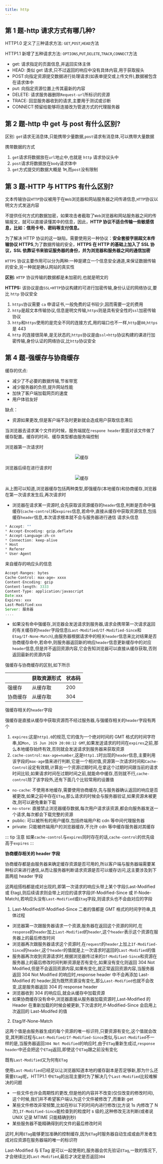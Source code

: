```yaml
---
title: http
---
```


## 第 1 题-http 请求方式有哪几种?

HTTP1.0 定义了三种请求方法: `GET`,`POST`,`HEAD`方法

HTTP1.1 新增了五种请求方法: `OPTIONS`,`PUT`,`DELETE`,`TRACR`,`CONNECT`方法

- get: 请求指定的页面信息,并返回实体主体
- HEAD: 类似 get 请求,只不过返回的响应中没有具体内容,用于获取报头
- POST:向指定资源提交数据进行处理请求(如表单提交或上传文件),数据被包含在请求体中
- put: 向指定资源位置上传其最新的内容
- DELETE: 请求服务器删除`Request-url`所标识的资源
- TRACE: 回显服务器收到的请求,主要用于测试或诊断
- CONNECT:预留给能够将连接改为管道方式的代理服务器

## 第 2 题-http 中 get 与 post 有什么区别?

区别: `get`请求无消息体,只能携带少量数据,`post`请求有消息体,可以携带大量数据

携带数据的方式

1. `get`请求将数据放在`url`地止中,也就是 `http` 请求协议头中
2. `post`请求将数据放在`body`请求体中
3. `get`方式提交的数据大概是 1`M`,而`post`没有限制

## 第 3 题-HTTP 与 HTTPS 有什么区别?

文本传输协议`HTTP`协议被用于在`Web`浏览器和网站服务器之间传递信息,`HTTP`协议以明文方式发送内容

不提供任何方式的数据加密，如果攻击者截取了`Web`浏览器和网站服务器之间的传输报文，就可以直接读懂其中的信息，因此，**HTTP 协议不适合传输一些敏感信息，比如：信用卡号、密码等支付信息。**

为了解决 HTTP 协议的这一缺陷，需要使用另一种协议：**安全套接字层超文本传输协议 HTTPS**,为了数据传输的安全，**HTTPS 在 HTTP 的基础上加入了 SSL 协议，SSL 依靠证书来验证服务器的身份，并为浏览器和服务器之间的通信加密**

`HTTPS` 协议主要作用可以分为两种:一种是建立一个信息安全通道,来保证数据传输的安全,另一种就是确认网站的真实性

**区别:** `HTTP` 协议传输的数据都是未加密的,也就是明文的

**HTTPS:** 该协议是由`SSL+HTTP`协议构建的可进行加密传输,身份认证的网络协议,要比 `http` 协议安全

1. `https`协议需要 `ca` 申请证书,一般免费的证书较少,因而需要一定的费用
2. `http`是超文本传输协议,信息是明文传输,`https`则是具有安全性的`ssl`加密传输协议
3. `http`和`https`使用的是完全不同的连接方式,用的端口也不一样,`http`是`80`,`https`是 443
4. `http` 的连接很简单,是无状态的,`https`协议是由`ssl+http`协议构建的课进行加密传输,身份认证的网络协议,比`http`协议安全

## 第 4 题-强缓存与协商缓存

缓存的优点:

- 减少了不必要的数据传输,节省带宽
- 减少服务器的负担,提升网站性能
- 加快了客户端加载网页的速度
- 用户体验友好

缺点：

- 资源如果更改,但是客户端不及时更新就会造成用户获取信息滞后

当浏览器去请求某个文件的时候，服务端就在`respone header`里面对该文件做了缓存配置。缓存的时间、缓存类型都由服务端控制

浏览器第一次请求时

<div align="center">
 <img class="medium-zoom lazy" loading="lazy" src="../images/http-interview-imgs/http-interview/http-cache-01.png" alt="缓存" />
</div>

浏览器后续在进行请求时

<div align="center">
 <img class="medium-zoom lazy" loading="lazy" src="../images/http-interview-imgs/http-interview/http-cache-02.png" alt="缓存" />
</div>

从上图可以知道,浏览器缓存包括两种类型,即强缓存(本地缓存)和协商缓存,浏览器在第一次请求发生后,再次请求时

- 浏览器在请求某一资源时,会先获取该资源缓存的`header`信息,判断是否命中强缓存(`cache-control`)和`expires`信息,若命中,直接从缓存中获取资源信息,包括缓存`header`信息,本次请求根本就不会与服务器进行通信
  请求头信息

```js
* Accept: ""
* Accept-Encoding: gzip,deflate
* Accept-Language:zh-cn
* Connection: keep-alive
* Host
* Referer
* User-Agent
```

来自缓存的响应头的信息

```js
Accept-Ranges: bytes
Cache-Control: max-age= xxxx
Content-Encoding: gzip
Content-length: 3333
Content-Type: application/javascript
Date:xxx
Expires: xxx
Last-Modified:xxx
Server: 服务器
....
```

- 如果没有命中强缓存,浏览器会发送请求到服务器,请求会携带第一次请求返回的有关缓存的`header`字段信息(`Last-Modified/If-Modified-Since`和`Etag/If-None-Match`),由服务器根据请求中的相关`header`信息来比对结果是否协商缓存命中,若命中,则服务器返回新的响应`header`信息更新缓存中的对应`header`信息,但是并不返回资源内容,它会告知浏览器可以直接从缓存获取,否则返回最新的资源内容

强缓存与协商缓存的区别,如下所示

|          | 获取资源形式 | 状态码 |
| -------- | ------------ | ------ |
| 强缓存   | 从缓存取     | 200    |
| 协商缓存 | 从缓存取     | 304    |

强缓存相关的`header`字段

强缓存是直接从缓存中获取资源而不经过服务器,与强缓存相关的`header`字段有两个

1. `expires`:这是`http1.0`的规范,它的值为一个绝对时间的 GMT 格式的时间字符串,如`Mon, 15 Jun 2029 20:08:12 GMT`,如果发送请求的时间在`expires`之前,那么本地缓存始终有效,否则就会发送请求到服务器来获取资源
2. `cache-control`: `max-age=number`,这是`http1.1`时出现的`header`信息,主要利用该字段的`max-age`值来进行判断,它是一个相对值,资源第一次请求时间和`Cache-Control`设定有效期,计算出一个资源过期时间,在拿这个过期时间跟当前的请求时间比较,如果请求时间在过期时间之前,就能命中缓存,否则就不行,`cache-control`除了该字段外,还有下面几个比较常用的设置值

- `no-cache`: 不使用本地缓存,需要使用协商缓存,先与服务器确认返回的响应是否被更改,如果之前中存在`ETag`,那么请求的时候会与服务器验证,如果资源未被更改,则可以避免重新下载
- `no-store`: 直接禁止浏览器缓存数据,每次用户请求该资源,都会向服务器发送一个请求,每次都会下载完整的资源
- public: 可以被所有的用户缓存,包括终端用户和 cdn 等中间代理服务器
- private: 只能被终端用户的浏览器缓存,不允许 cdn 等中缓存服务器对其缓存

::: tip 注意
如果`cache-control`与`expires`同时存在的话,`cache-control`的优先级高于`expires`
:::

**协商缓存相关的 header 字段**

协商缓存都是由服务器来确定缓存资源是否可用的,所以客户端与服务器端需要某种标识来进行通信,从而让服务器判断请求资源是否可以缓存访问,这主要涉及到下面两组 header 字段

这两组搭档都是成对出现的,即第一次请求的响应头带上某个字段(Last-Modified 或 Etag),则后续请求则会带上对应的请求字段(If-Modified-Since 或 If-Node-Match),若响应头没有`Last-Modified`或`Etag`字段,则请求头也不会由对应的字段

1. Last-Modified/If-Modified-Since
   二者的值都是 GMT 格式的时间字符串,具体过程

- 浏览器第一次跟服务器请求一个资源,服务器在返回这个资源的同时,在`response`的`header`加上`Last-Modified`的`header`,这个`header`表示这个资源在服务器上的最后修改时间
- 浏览器再次跟服务器请求这个资源时,在`request`的`header`上加上`If-Modified-Since`的`header`,这个`header`的值就是上一次请求时返回的`Last-Modified`的值
- 服务器再次收到资源请求时,根据浏览器传过来的`If-Modified-Since`和资源在服务器上的最后修改时间判断资源是否有变化,如果没有变化则返回 304 Not Modified,但是不会返回资源内容,如果有变化,就正常返回资源内容,当服务器返回 304 Not Modified 的响应时,response header 中不会再添加 Last-Modified 的 header,因为既然资源没有变化,那么`Last-Modified`也就不会改变,这是服务器返回 304 的 response header
- 浏览器收到 304 的响应后,就会从缓存中加载资源
- 如果协商缓存没有命中,浏览器直接从服务器加载资源时,Last-Modified 的 Header 在重新加载的时候会被更新,下次请求时,If-Modified-Since 会启用上次返回的 Last-Modifed 的值

2. Etag/If-None-Match

这两个值是由服务器生成的每个资源的唯一标识符,只要资源有变化,这个值就会改变,其判断过程与`Last-Modified/If-Modified-Since`类似,与`Last-Modified`不一样的是,当服务器返回`304 Not Modified`的响应时,由于`ETag`重新生成过,`response header`中还会把这个`ETag`返回,即使这个`ETag`跟之前没有变化

既有`Last-Modified`又为何有`ETag`

使用`Last-Modified`已经足以让浏览器知道本地的缓存副本是否足够新,那为什么还需要`Etag`呢，HTTP1.1 中`ETag`的出现主要时为了解决几个`Last-Modified`比较难解决的问题

- 一些文件也许会周期性的更改,但是他的内容并不改变(仅仅改变的修改时间),这个时候,我们并不希望客户端认为这个文件被修改了,而重新 get
- 某些文件修改非常频繁,比如在秒以下的时间内进行修改(比方说 1s 内修改了 N 次),`If-Modified-Since`能检查到的粒度时 s 级的,这种修改无法判断(或者说 UNIX 记录 MTIME 只能精确到秒)
- 某些服务器不能精确得到的文件的最后修改时间

这时,利用`ETag`能够更加准确的控制缓存,因为`ETag`时服务器自动生成或由开发者生成对应资源在服务器端的唯一的标识符

Last-Modified 与 ETag 是可以一起使用的,服务器会优先验证`ETag`,一致的情况下,才会继续比对`Last-Modified`,最后才决定是否返回`304`

<footer-FooterLink :isShareLink="true" :isDaShang="true" />
